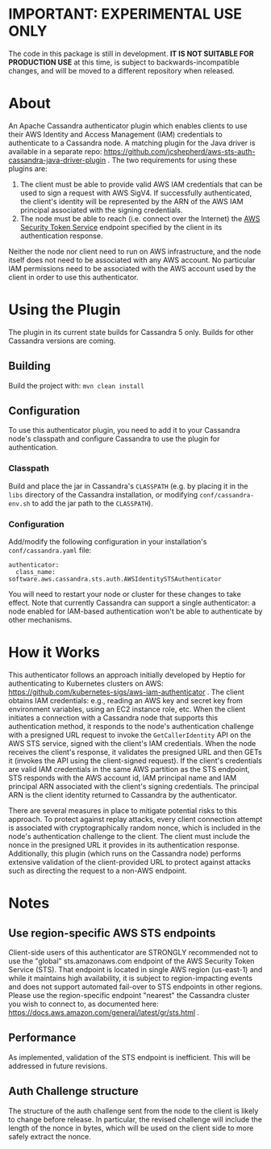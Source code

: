 # IMPORTANT: EXPERIMENTAL USE ONLY

The code in this package is still in development. **IT IS NOT SUITABLE FOR PRODUCTION USE** at this time, is subject
to backwards-incompatible changes, and will be moved to a different repository when released.

# About

An Apache Cassandra authenticator plugin which enables clients to use their AWS Identity and Access Management (IAM)
credentials to authenticate to a Cassandra node. A matching plugin for the Java driver is available in a separate
repo: https://github.com/jcshepherd/aws-sts-auth-cassandra-java-driver-plugin . The two requirements for using these
plugins are:
1. The client must be able to provide valid AWS IAM credentials that can be used to sign a request with AWS SigV4. If
successfully authenticated, the client's identity will be represented by the ARN of the AWS IAM principal associated
with the signing credentials.
2. The node must be able to reach (i.e. connect over the Internet) the
[AWS Security Token Service](https://docs.aws.amazon.com/STS/latest/APIReference/welcome.html) endpoint specified by
the client in its authentication response.

Neither the node nor client need to run on AWS infrastructure, and the node itself does not need to be associated with
any AWS account. No particular IAM permissions need to be associated with the AWS account used by the client in order
to use this authenticator.

# Using the Plugin

The plugin in its current state builds for Cassandra 5 only. Builds for other Cassandra versions are coming.

## Building 

Build the project with:
```mvn clean install```

## Configuration

To use this authenticator plugin, you need to add it to your Cassandra node's classpath and configure Cassandra to
use the plugin for authentication.

### Classpath

Build and place the jar in Cassandra's `CLASSPATH` (e.g. by placing it in the `libs` directory of the Cassandra
installation, or modifying `conf/cassandra-env.sh` to add the jar path to the `CLASSPATH`).

### Configuration

Add/modify the following configuration in your installation's `conf/cassandra.yaml` file:
```
authenticator:
  class_name: software.aws.cassandra.sts.auth.AWSIdentitySTSAuthenticator
```

You will need to restart your node or cluster for these changes to take effect. Note that currently Cassandra can
support a single authenticator: a node enabled for IAM-based authentication won't be able to authenticate by other
mechanisms.

# How it Works

This authenticator follows an approach initially developed by Heptio for authenticating to Kubernetes clusters on AWS:
https://github.com/kubernetes-sigs/aws-iam-authenticator . The client obtains IAM credentials: e.g., reading an AWS
key and secret key from environment variables, using an EC2 instance role, etc. When the client initiates a connection
with a Cassandra node that supports this authentication method, it responds to the node's authentication challenge
with a presigned URL request to invoke the `GetCallerIdentity` API on the AWS STS service, signed with the client's
IAM credentials. When the node receives the client's response, it validates the presigned URL and then GETs it
(invokes the API using the client-signed request). If the client's credentials are valid IAM credentials in the same
AWS partition as the STS endpoint, STS responds with the AWS account id, IAM principal name and IAM principal ARN
associated with the client's signing credentials. The principal ARN is the client identity returned to Cassandra by
the authenticator.

There are several measures in place to mitigate potential risks to this approach. To protect against replay attacks,
every client connection attempt is associated with cryptographically random nonce, which is included in the node's
authentication challenge to the client. The client must include the nonce in the presigned URL it provides in its
authentication response. Additionally, this plugin (which runs on the Cassandra node) performs extensive validation
of the client-provided URL to protect against attacks such as directing the request to a non-AWS endpoint.

# Notes

## Use region-specific AWS STS endpoints

Client-side users of this authenticator are STRONGLY recommended not to use the "global" sts.amazonaws.com endpoint
of the AWS Security Token Service (STS). That endpoint is located in single AWS region (us-east-1) and while it
maintains high availability, it is subject to region-impacting events and does not support automated fail-over to STS
endpoints in other regions. Please use the region-specific endpoint "nearest" the Cassandra cluster you wish to
connect to, as documented here: https://docs.aws.amazon.com/general/latest/gr/sts.html .

## Performance

As implemented, validation of the STS endpoint is inefficient. This will be addressed in future revisions.

## Auth Challenge structure

The structure of the auth challenge sent from the node to the client is likely to change before release. In particular,
the revised challenge will include the length of the nonce in bytes, which will be used on the client side to more
safely extract the nonce.
